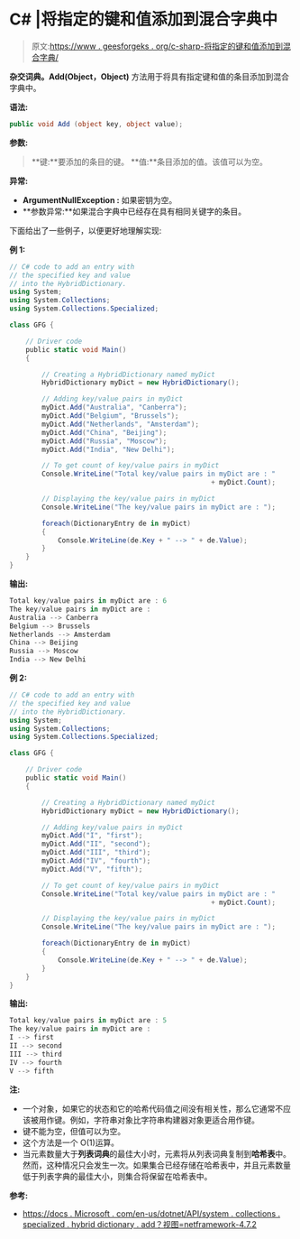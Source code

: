 # C# |将指定的键和值添加到混合字典中

> 原文:[https://www . geesforgeks . org/c-sharp-将指定的键和值添加到混合字典/](https://www.geeksforgeeks.org/c-sharp-adding-the-specified-key-and-value-into-hybriddictionary/)

**杂交词典。Add(Object，Object)** 方法用于将具有指定键和值的条目添加到混合字典中。

**语法:**

```cs
public void Add (object key, object value);

```

**参数:**

> **键:**要添加的条目的键。
> **值:**条目添加的值。该值可以为空。

**异常:**

*   **ArgumentNullException :** 如果密钥为空。
*   **参数异常:**如果混合字典中已经存在具有相同关键字的条目。

下面给出了一些例子，以便更好地理解实现:

**例 1:**

```cs
// C# code to add an entry with
// the specified key and value
// into the HybridDictionary.
using System;
using System.Collections;
using System.Collections.Specialized;

class GFG {

    // Driver code
    public static void Main()
    {

        // Creating a HybridDictionary named myDict
        HybridDictionary myDict = new HybridDictionary();

        // Adding key/value pairs in myDict
        myDict.Add("Australia", "Canberra");
        myDict.Add("Belgium", "Brussels");
        myDict.Add("Netherlands", "Amsterdam");
        myDict.Add("China", "Beijing");
        myDict.Add("Russia", "Moscow");
        myDict.Add("India", "New Delhi");

        // To get count of key/value pairs in myDict
        Console.WriteLine("Total key/value pairs in myDict are : " 
                                                  + myDict.Count);

        // Displaying the key/value pairs in myDict
        Console.WriteLine("The key/value pairs in myDict are : ");

        foreach(DictionaryEntry de in myDict)
        {
            Console.WriteLine(de.Key + " --> " + de.Value);
        }
    }
}
```

**输出:**

```cs
Total key/value pairs in myDict are : 6
The key/value pairs in myDict are : 
Australia --> Canberra
Belgium --> Brussels
Netherlands --> Amsterdam
China --> Beijing
Russia --> Moscow
India --> New Delhi

```

**例 2:**

```cs
// C# code to add an entry with
// the specified key and value
// into the HybridDictionary.
using System;
using System.Collections;
using System.Collections.Specialized;

class GFG {

    // Driver code
    public static void Main()
    {

        // Creating a HybridDictionary named myDict
        HybridDictionary myDict = new HybridDictionary();

        // Adding key/value pairs in myDict
        myDict.Add("I", "first");
        myDict.Add("II", "second");
        myDict.Add("III", "third");
        myDict.Add("IV", "fourth");
        myDict.Add("V", "fifth");

        // To get count of key/value pairs in myDict
        Console.WriteLine("Total key/value pairs in myDict are : " 
                                                  + myDict.Count);

        // Displaying the key/value pairs in myDict
        Console.WriteLine("The key/value pairs in myDict are : ");

        foreach(DictionaryEntry de in myDict)
        {
            Console.WriteLine(de.Key + " --> " + de.Value);
        }
    }
}
```

**输出:**

```cs
Total key/value pairs in myDict are : 5
The key/value pairs in myDict are : 
I --> first
II --> second
III --> third
IV --> fourth
V --> fifth

```

**注:**

*   一个对象，如果它的状态和它的哈希代码值之间没有相关性，那么它通常不应该被用作键。例如，字符串对象比字符串构建器对象更适合用作键。
*   键不能为空，但值可以为空。
*   这个方法是一个 O(1)运算。
*   当元素数量大于**列表词典**的最佳大小时，元素将从列表词典复制到**哈希表**中。然而，这种情况只会发生一次。如果集合已经存储在哈希表中，并且元素数量低于列表字典的最佳大小，则集合将保留在哈希表中。

**参考:**

*   [https://docs . Microsoft . com/en-us/dotnet/API/system . collections . specialized . hybrid dictionary . add？视图=netframework-4.7.2](https://docs.microsoft.com/en-us/dotnet/api/system.collections.specialized.hybriddictionary.add?view=netframework-4.7.2)
